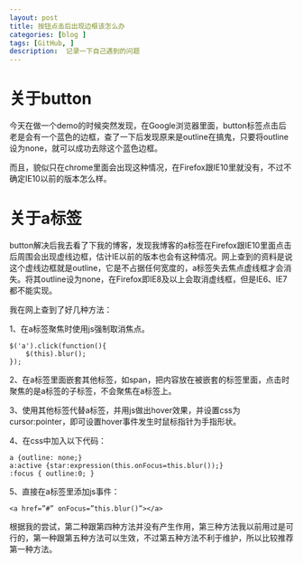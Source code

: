 ```yaml
---
layout: post
title: 按钮点击后出现边框该怎么办
categories: [blog ]
tags: [GitHub, ]
description:  记录一下自己遇到的问题
---
```


# 关于button

今天在做一个demo的时候突然发现，在Google浏览器里面，button标签点击后老是会有一个蓝色的边框，查了一下后发现原来是outline在搞鬼，只要将outline设为none，就可以成功去除这个蓝色边框。

而且，貌似只在chrome里面会出现这种情况，在Firefox跟IE10里就没有，不过不确定IE10以前的版本怎么样。

# 关于a标签

button解决后我去看了下我的博客，发现我博客的a标签在Firefox跟IE10里面点击后周围会出现虚线边框，估计IE以前的版本也会有这种情况。网上查到的资料是说这个虚线边框就是outline，它是不占据任何宽度的，a标签失去焦点虚线框才会消失。将其outline设为none，在Firefox即IE8及以上会取消虚线框，但是IE6、IE7都不能实现。

我在网上查到了好几种方法：

1、在a标签聚焦时使用js强制取消焦点。

    $('a').click(function(){
        $(this).blur();
    });

2、在a标签里面嵌套其他标签，如span，把内容放在被嵌套的标签里面，点击时聚焦的是a标签的子标签，不会聚焦在a标签上。

3、使用其他标签代替a标签，并用js做出hover效果，并设置css为cursor:pointer，即可设置hover事件发生时鼠标指针为手指形状。

4、在css中加入以下代码：

    a {outline: none;}
    a:active {star:expression(this.onFocus=this.blur());}
    :focus { outline:0; }

5、直接在a标签里添加js事件：

    <a href=”#” onFocus=”this.blur()”></a>


根据我的尝试，第二种跟第四种方法并没有产生作用，第三种方法我以前用过是可行的，第一种跟第五种方法可以生效，不过第五种方法不利于维护，所以比较推荐第一种方法。
